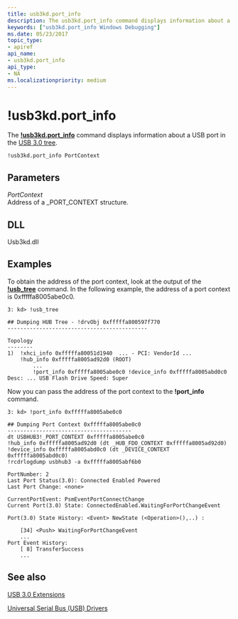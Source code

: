 ```yaml
---
title: usb3kd.port_info
description: The usb3kd.port_info command displays information about a USB port in the USB 3.0 tree.
keywords: ["usb3kd.port_info Windows Debugging"]
ms.date: 05/23/2017
topic_type:
- apiref
api_name:
- usb3kd.port_info
api_type:
- NA
ms.localizationpriority: medium
---
```


# !usb3kd.port\_info


The [**!usb3kd.port\_info**](-usb3kd-device-info.md) command displays information about a USB port in the [USB 3.0 tree](usb-3-extensions.md#usb-3-tree).

```dbgcmd
!usb3kd.port_info PortContext
```

## <span id="ddk__devobj_dbg"></span><span id="DDK__DEVOBJ_DBG"></span>Parameters


<span id="_______PortContext______"></span><span id="_______portcontext______"></span><span id="_______PORTCONTEXT______"></span> *PortContext*   
Address of a \_PORT\_CONTEXT structure.

## <span id="DLL"></span><span id="dll"></span>DLL


Usb3kd.dll

## Examples

To obtain the address of the port context, look at the output of the [**!usb\_tree**](-usb3kd-usb-tree.md) command. In the following example, the address of a port context is 0xfffffa8005abe0c0.

```dbgcmd
3: kd> !usb_tree

## Dumping HUB Tree - !drvObj 0xfffffa800597f770
--------------------------------------------

Topology
--------
1)  !xhci_info 0xfffffa80051d1940  ... - PCI: VendorId ...
    !hub_info 0xfffffa8005ad92d0 (ROOT)
        ...
        !port_info 0xfffffa8005abe0c0 !device_info 0xfffffa8005abd0c0 Desc: ... USB Flash Drive Speed: Super
```

Now you can pass the address of the port context to the **!port\_info** command.

```dbgcmd
3: kd> !port_info 0xfffffa8005abe0c0

## Dumping Port Context 0xfffffa8005abe0c0
---------------------------------------
dt USBHUB3!_PORT_CONTEXT 0xfffffa8005abe0c0
!hub_info 0xfffffa8005ad92d0 (dt _HUB_FDO_CONTEXT 0xfffffa8005ad92d0)
!device_info 0xfffffa8005abd0c0 (dt _DEVICE_CONTEXT 0xfffffa8005abd0c0)
!rcdrlogdump usbhub3 -a 0xfffffa8005abf6b0

PortNumber: 2
Last Port Status(3.0): Connected Enabled Powered
Last Port Change: <none>

CurrentPortEvent: PsmEventPortConnectChange
Current Port(3.0) State: ConnectedEnabled.WaitingForPortChangeEvent

Port(3.0) State History: <Event> NewState (<Operation>(),..) :

    [34] <Push> WaitingForPortChangeEvent 
    ...
Port Event History:
    [ 8] TransferSuccess
    ...  
```

## <span id="see_also"></span>See also


[USB 3.0 Extensions](usb-3-extensions.md)

[Universal Serial Bus (USB) Drivers](../usbcon/index.md)

 

